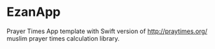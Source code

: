 # EzanApp

Prayer Times App template with Swift version of http://praytimes.org/ muslim prayer times calculation library.
